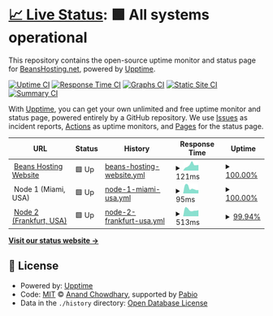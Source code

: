 # [📈 Live Status](https://status.beanshosting.net): <!--live status--> **🟩 All systems operational**

This repository contains the open-source uptime monitor and status page for [BeansHosting.net](https://beanshosting.net), powered by [Upptime](https://github.com/upptime/upptime).

[![Uptime CI](https://github.com/BeansHosting-net/status.beanshosting.net/workflows/Uptime%20CI/badge.svg)](https://github.com/BeansHosting-net/status.beanshosting.net/actions?query=workflow%3A%22Uptime+CI%22)
[![Response Time CI](https://github.com/BeansHosting-net/status.beanshosting.net/workflows/Response%20Time%20CI/badge.svg)](https://github.com/BeansHosting-net/status.beanshosting.net/actions?query=workflow%3A%22Response+Time+CI%22)
[![Graphs CI](https://github.com/BeansHosting-net/status.beanshosting.net/workflows/Graphs%20CI/badge.svg)](https://github.com/BeansHosting-net/status.beanshosting.net/actions?query=workflow%3A%22Graphs+CI%22)
[![Static Site CI](https://github.com/BeansHosting-net/status.beanshosting.net/workflows/Static%20Site%20CI/badge.svg)](https://github.com/BeansHosting-net/status.beanshosting.net/actions?query=workflow%3A%22Static+Site+CI%22)
[![Summary CI](https://github.com/BeansHosting-net/status.beanshosting.net/workflows/Summary%20CI/badge.svg)](https://github.com/BeansHosting-net/status.beanshosting.net/actions?query=workflow%3A%22Summary+CI%22)

With [Upptime](https://upptime.js.org), you can get your own unlimited and free uptime monitor and status page, powered entirely by a GitHub repository. We use [Issues](https://github.com/BeansHosting-net/status.beanshosting.net/issues) as incident reports, [Actions](https://github.com/BeansHosting-net/status.beanshosting.net/actions) as uptime monitors, and [Pages](https://status.beanshosting.net) for the status page.

<!--start: status pages-->
<!-- This summary is generated by Upptime (https://github.com/upptime/upptime) -->
<!-- Do not edit this manually, your changes will be overwritten -->
<!-- prettier-ignore -->
| URL | Status | History | Response Time | Uptime |
| --- | ------ | ------- | ------------- | ------ |
| <img alt="" src="https://icon.horse/icon/beanshosting.net" height="13"> [Beans Hosting Website](https://beanshosting.net) | 🟩 Up | [beans-hosting-website.yml](https://github.com/BeansHosting-net/status.beanshosting.net/commits/HEAD/history/beans-hosting-website.yml) | <details><summary><img alt="Response time graph" src="./graphs/beans-hosting-website/response-time-week.png" height="20"> 121ms</summary><br><a href="https://status.beanshosting.net/history/beans-hosting-website"><img alt="Response time 154" src="https://img.shields.io/endpoint?url=https%3A%2F%2Fraw.githubusercontent.com%2FBeansHosting-net%2Fstatus.beanshosting.net%2FHEAD%2Fapi%2Fbeans-hosting-website%2Fresponse-time.json"></a><br><a href="https://status.beanshosting.net/history/beans-hosting-website"><img alt="24-hour response time 131" src="https://img.shields.io/endpoint?url=https%3A%2F%2Fraw.githubusercontent.com%2FBeansHosting-net%2Fstatus.beanshosting.net%2FHEAD%2Fapi%2Fbeans-hosting-website%2Fresponse-time-day.json"></a><br><a href="https://status.beanshosting.net/history/beans-hosting-website"><img alt="7-day response time 121" src="https://img.shields.io/endpoint?url=https%3A%2F%2Fraw.githubusercontent.com%2FBeansHosting-net%2Fstatus.beanshosting.net%2FHEAD%2Fapi%2Fbeans-hosting-website%2Fresponse-time-week.json"></a><br><a href="https://status.beanshosting.net/history/beans-hosting-website"><img alt="30-day response time 154" src="https://img.shields.io/endpoint?url=https%3A%2F%2Fraw.githubusercontent.com%2FBeansHosting-net%2Fstatus.beanshosting.net%2FHEAD%2Fapi%2Fbeans-hosting-website%2Fresponse-time-month.json"></a><br><a href="https://status.beanshosting.net/history/beans-hosting-website"><img alt="1-year response time 154" src="https://img.shields.io/endpoint?url=https%3A%2F%2Fraw.githubusercontent.com%2FBeansHosting-net%2Fstatus.beanshosting.net%2FHEAD%2Fapi%2Fbeans-hosting-website%2Fresponse-time-year.json"></a></details> | <details><summary><a href="https://status.beanshosting.net/history/beans-hosting-website">100.00%</a></summary><a href="https://status.beanshosting.net/history/beans-hosting-website"><img alt="All-time uptime 97.55%" src="https://img.shields.io/endpoint?url=https%3A%2F%2Fraw.githubusercontent.com%2FBeansHosting-net%2Fstatus.beanshosting.net%2FHEAD%2Fapi%2Fbeans-hosting-website%2Fuptime.json"></a><br><a href="https://status.beanshosting.net/history/beans-hosting-website"><img alt="24-hour uptime 100.00%" src="https://img.shields.io/endpoint?url=https%3A%2F%2Fraw.githubusercontent.com%2FBeansHosting-net%2Fstatus.beanshosting.net%2FHEAD%2Fapi%2Fbeans-hosting-website%2Fuptime-day.json"></a><br><a href="https://status.beanshosting.net/history/beans-hosting-website"><img alt="7-day uptime 100.00%" src="https://img.shields.io/endpoint?url=https%3A%2F%2Fraw.githubusercontent.com%2FBeansHosting-net%2Fstatus.beanshosting.net%2FHEAD%2Fapi%2Fbeans-hosting-website%2Fuptime-week.json"></a><br><a href="https://status.beanshosting.net/history/beans-hosting-website"><img alt="30-day uptime 97.55%" src="https://img.shields.io/endpoint?url=https%3A%2F%2Fraw.githubusercontent.com%2FBeansHosting-net%2Fstatus.beanshosting.net%2FHEAD%2Fapi%2Fbeans-hosting-website%2Fuptime-month.json"></a><br><a href="https://status.beanshosting.net/history/beans-hosting-website"><img alt="1-year uptime 97.55%" src="https://img.shields.io/endpoint?url=https%3A%2F%2Fraw.githubusercontent.com%2FBeansHosting-net%2Fstatus.beanshosting.net%2FHEAD%2Fapi%2Fbeans-hosting-website%2Fuptime-year.json"></a></details>
| <img alt="" src="https://icons.duckduckgo.com/ip3/null.ico" height="13"> Node 1 (Miami, USA) | 🟩 Up | [node-1-miami-usa.yml](https://github.com/BeansHosting-net/status.beanshosting.net/commits/HEAD/history/node-1-miami-usa.yml) | <details><summary><img alt="Response time graph" src="./graphs/node-1-miami-usa/response-time-week.png" height="20"> 95ms</summary><br><a href="https://status.beanshosting.net/history/node-1-miami-usa"><img alt="Response time 75" src="https://img.shields.io/endpoint?url=https%3A%2F%2Fraw.githubusercontent.com%2FBeansHosting-net%2Fstatus.beanshosting.net%2FHEAD%2Fapi%2Fnode-1-miami-usa%2Fresponse-time.json"></a><br><a href="https://status.beanshosting.net/history/node-1-miami-usa"><img alt="24-hour response time 68" src="https://img.shields.io/endpoint?url=https%3A%2F%2Fraw.githubusercontent.com%2FBeansHosting-net%2Fstatus.beanshosting.net%2FHEAD%2Fapi%2Fnode-1-miami-usa%2Fresponse-time-day.json"></a><br><a href="https://status.beanshosting.net/history/node-1-miami-usa"><img alt="7-day response time 95" src="https://img.shields.io/endpoint?url=https%3A%2F%2Fraw.githubusercontent.com%2FBeansHosting-net%2Fstatus.beanshosting.net%2FHEAD%2Fapi%2Fnode-1-miami-usa%2Fresponse-time-week.json"></a><br><a href="https://status.beanshosting.net/history/node-1-miami-usa"><img alt="30-day response time 75" src="https://img.shields.io/endpoint?url=https%3A%2F%2Fraw.githubusercontent.com%2FBeansHosting-net%2Fstatus.beanshosting.net%2FHEAD%2Fapi%2Fnode-1-miami-usa%2Fresponse-time-month.json"></a><br><a href="https://status.beanshosting.net/history/node-1-miami-usa"><img alt="1-year response time 75" src="https://img.shields.io/endpoint?url=https%3A%2F%2Fraw.githubusercontent.com%2FBeansHosting-net%2Fstatus.beanshosting.net%2FHEAD%2Fapi%2Fnode-1-miami-usa%2Fresponse-time-year.json"></a></details> | <details><summary><a href="https://status.beanshosting.net/history/node-1-miami-usa">100.00%</a></summary><a href="https://status.beanshosting.net/history/node-1-miami-usa"><img alt="All-time uptime 100.00%" src="https://img.shields.io/endpoint?url=https%3A%2F%2Fraw.githubusercontent.com%2FBeansHosting-net%2Fstatus.beanshosting.net%2FHEAD%2Fapi%2Fnode-1-miami-usa%2Fuptime.json"></a><br><a href="https://status.beanshosting.net/history/node-1-miami-usa"><img alt="24-hour uptime 100.00%" src="https://img.shields.io/endpoint?url=https%3A%2F%2Fraw.githubusercontent.com%2FBeansHosting-net%2Fstatus.beanshosting.net%2FHEAD%2Fapi%2Fnode-1-miami-usa%2Fuptime-day.json"></a><br><a href="https://status.beanshosting.net/history/node-1-miami-usa"><img alt="7-day uptime 100.00%" src="https://img.shields.io/endpoint?url=https%3A%2F%2Fraw.githubusercontent.com%2FBeansHosting-net%2Fstatus.beanshosting.net%2FHEAD%2Fapi%2Fnode-1-miami-usa%2Fuptime-week.json"></a><br><a href="https://status.beanshosting.net/history/node-1-miami-usa"><img alt="30-day uptime 100.00%" src="https://img.shields.io/endpoint?url=https%3A%2F%2Fraw.githubusercontent.com%2FBeansHosting-net%2Fstatus.beanshosting.net%2FHEAD%2Fapi%2Fnode-1-miami-usa%2Fuptime-month.json"></a><br><a href="https://status.beanshosting.net/history/node-1-miami-usa"><img alt="1-year uptime 100.00%" src="https://img.shields.io/endpoint?url=https%3A%2F%2Fraw.githubusercontent.com%2FBeansHosting-net%2Fstatus.beanshosting.net%2FHEAD%2Fapi%2Fnode-1-miami-usa%2Fuptime-year.json"></a></details>
| <img alt="" src="https://icons.duckduckgo.com/ip3/fra1.beanshosting.net.ico" height="13"> [Node 2 (Frankfurt, USA)](https://fra1.beanshosting.net) | 🟩 Up | [node-2-frankfurt-usa.yml](https://github.com/BeansHosting-net/status.beanshosting.net/commits/HEAD/history/node-2-frankfurt-usa.yml) | <details><summary><img alt="Response time graph" src="./graphs/node-2-frankfurt-usa/response-time-week.png" height="20"> 513ms</summary><br><a href="https://status.beanshosting.net/history/node-2-frankfurt-usa"><img alt="Response time 460" src="https://img.shields.io/endpoint?url=https%3A%2F%2Fraw.githubusercontent.com%2FBeansHosting-net%2Fstatus.beanshosting.net%2FHEAD%2Fapi%2Fnode-2-frankfurt-usa%2Fresponse-time.json"></a><br><a href="https://status.beanshosting.net/history/node-2-frankfurt-usa"><img alt="24-hour response time 510" src="https://img.shields.io/endpoint?url=https%3A%2F%2Fraw.githubusercontent.com%2FBeansHosting-net%2Fstatus.beanshosting.net%2FHEAD%2Fapi%2Fnode-2-frankfurt-usa%2Fresponse-time-day.json"></a><br><a href="https://status.beanshosting.net/history/node-2-frankfurt-usa"><img alt="7-day response time 513" src="https://img.shields.io/endpoint?url=https%3A%2F%2Fraw.githubusercontent.com%2FBeansHosting-net%2Fstatus.beanshosting.net%2FHEAD%2Fapi%2Fnode-2-frankfurt-usa%2Fresponse-time-week.json"></a><br><a href="https://status.beanshosting.net/history/node-2-frankfurt-usa"><img alt="30-day response time 460" src="https://img.shields.io/endpoint?url=https%3A%2F%2Fraw.githubusercontent.com%2FBeansHosting-net%2Fstatus.beanshosting.net%2FHEAD%2Fapi%2Fnode-2-frankfurt-usa%2Fresponse-time-month.json"></a><br><a href="https://status.beanshosting.net/history/node-2-frankfurt-usa"><img alt="1-year response time 460" src="https://img.shields.io/endpoint?url=https%3A%2F%2Fraw.githubusercontent.com%2FBeansHosting-net%2Fstatus.beanshosting.net%2FHEAD%2Fapi%2Fnode-2-frankfurt-usa%2Fresponse-time-year.json"></a></details> | <details><summary><a href="https://status.beanshosting.net/history/node-2-frankfurt-usa">99.94%</a></summary><a href="https://status.beanshosting.net/history/node-2-frankfurt-usa"><img alt="All-time uptime 99.97%" src="https://img.shields.io/endpoint?url=https%3A%2F%2Fraw.githubusercontent.com%2FBeansHosting-net%2Fstatus.beanshosting.net%2FHEAD%2Fapi%2Fnode-2-frankfurt-usa%2Fuptime.json"></a><br><a href="https://status.beanshosting.net/history/node-2-frankfurt-usa"><img alt="24-hour uptime 99.57%" src="https://img.shields.io/endpoint?url=https%3A%2F%2Fraw.githubusercontent.com%2FBeansHosting-net%2Fstatus.beanshosting.net%2FHEAD%2Fapi%2Fnode-2-frankfurt-usa%2Fuptime-day.json"></a><br><a href="https://status.beanshosting.net/history/node-2-frankfurt-usa"><img alt="7-day uptime 99.94%" src="https://img.shields.io/endpoint?url=https%3A%2F%2Fraw.githubusercontent.com%2FBeansHosting-net%2Fstatus.beanshosting.net%2FHEAD%2Fapi%2Fnode-2-frankfurt-usa%2Fuptime-week.json"></a><br><a href="https://status.beanshosting.net/history/node-2-frankfurt-usa"><img alt="30-day uptime 99.97%" src="https://img.shields.io/endpoint?url=https%3A%2F%2Fraw.githubusercontent.com%2FBeansHosting-net%2Fstatus.beanshosting.net%2FHEAD%2Fapi%2Fnode-2-frankfurt-usa%2Fuptime-month.json"></a><br><a href="https://status.beanshosting.net/history/node-2-frankfurt-usa"><img alt="1-year uptime 99.97%" src="https://img.shields.io/endpoint?url=https%3A%2F%2Fraw.githubusercontent.com%2FBeansHosting-net%2Fstatus.beanshosting.net%2FHEAD%2Fapi%2Fnode-2-frankfurt-usa%2Fuptime-year.json"></a></details>

<!--end: status pages-->

[**Visit our status website →**](https://status.beanshosting.net)

## 📄 License

- Powered by: [Upptime](https://github.com/upptime/upptime)
- Code: [MIT](./LICENSE) © [Anand Chowdhary](https://anandchowdhary.com), supported by [Pabio](https://pabio.com)
- Data in the `./history` directory: [Open Database License](https://opendatacommons.org/licenses/odbl/1-0/)

